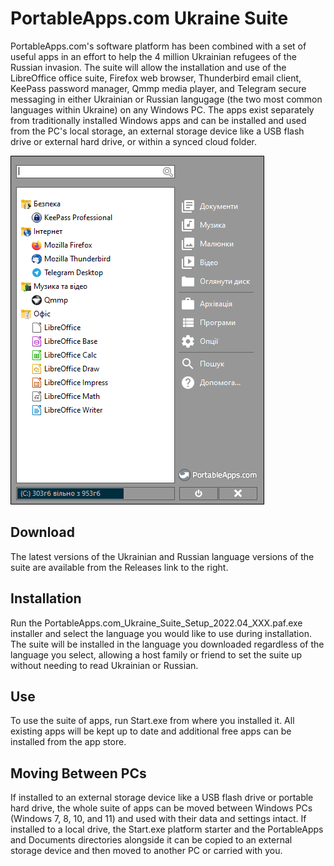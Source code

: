 # PortableApps.com Ukraine Suite
PortableApps.com's software platform has been combined with a set of useful apps in an effort to help the 4 million Ukrainian refugees of the Russian invasion. The suite will allow the installation and use of the LibreOffice office suite, Firefox web browser, Thunderbird email client, KeePass password manager, Qmmp media player, and Telegram secure  messaging in either Ukrainian or Russian langugage (the two most common languages within Ukraine) on any Windows PC. The apps exist separately from traditionally installed Windows apps and can be installed and used from the PC's local storage, an external storage device like a USB flash drive or external hard drive, or within a synced cloud folder.

![ScreenshotPortableAppsUkraineSuite](.github/ScreenshotPortableAppsUkraineSuite.png)

## Download
The latest versions of the Ukrainian and Russian language versions of the suite are available from the Releases link to the right.
## Installation
Run the PortableApps.com_Ukraine_Suite_Setup_2022.04_XXX.paf.exe installer and select the language you would like to use during installation. The suite will be installed in the language you downloaded regardless of the language you select, allowing a host family or friend to set the suite up without needing to read Ukrainian or Russian.
## Use
To use the suite of apps, run Start.exe from where you installed it. All existing apps will be kept up to date and additional free apps can be installed from the app store.
## Moving Between PCs
If installed to an external storage device like a USB flash drive or portable hard drive, the whole suite of apps can be moved between Windows PCs (Windows 7, 8, 10, and 11) and used with their data and settings intact. If installed to a local drive, the Start.exe platform starter and the PortableApps and Documents directories alongside it can be copied to an external storage device and then moved to another PC or carried with you.

